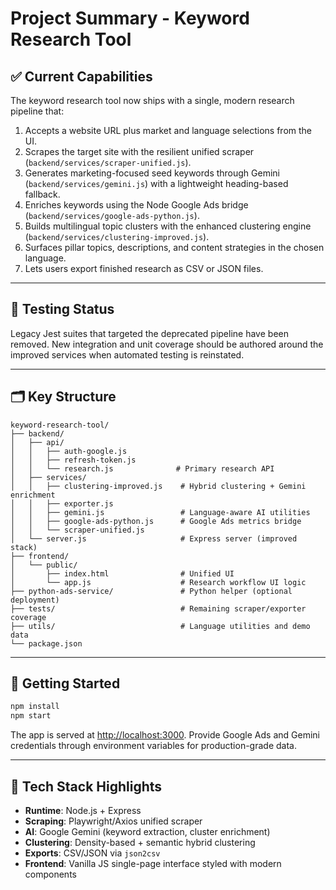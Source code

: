 # Project Summary - Keyword Research Tool

## ✅ Current Capabilities

The keyword research tool now ships with a single, modern research pipeline that:

1. Accepts a website URL plus market and language selections from the UI.
2. Scrapes the target site with the resilient unified scraper (`backend/services/scraper-unified.js`).
3. Generates marketing-focused seed keywords through Gemini (`backend/services/gemini.js`) with a lightweight heading-based fallback.
4. Enriches keywords using the Node Google Ads bridge (`backend/services/google-ads-python.js`).
5. Builds multilingual topic clusters with the enhanced clustering engine (`backend/services/clustering-improved.js`).
6. Surfaces pillar topics, descriptions, and content strategies in the chosen language.
7. Lets users export finished research as CSV or JSON files.

---

## 🧪 Testing Status

Legacy Jest suites that targeted the deprecated pipeline have been removed. New integration and unit coverage should be authored around the improved services when automated testing is reinstated.

---

## 🗂️ Key Structure

```
keyword-research-tool/
├── backend/
│   ├── api/
│   │   ├── auth-google.js
│   │   ├── refresh-token.js
│   │   └── research.js              # Primary research API
│   ├── services/
│   │   ├── clustering-improved.js    # Hybrid clustering + Gemini enrichment
│   │   ├── exporter.js
│   │   ├── gemini.js                 # Language-aware AI utilities
│   │   ├── google-ads-python.js      # Google Ads metrics bridge
│   │   └── scraper-unified.js
│   └── server.js                     # Express server (improved stack)
├── frontend/
│   └── public/
│       ├── index.html                # Unified UI
│       └── app.js                    # Research workflow UI logic
├── python-ads-service/               # Python helper (optional deployment)
├── tests/                            # Remaining scraper/exporter coverage
├── utils/                            # Language utilities and demo data
└── package.json
```

---

## 🚀 Getting Started

```bash
npm install
npm start
```

The app is served at [http://localhost:3000](http://localhost:3000). Provide Google Ads and Gemini credentials through environment variables for production-grade data.

---

## 🔧 Tech Stack Highlights

- **Runtime**: Node.js + Express
- **Scraping**: Playwright/Axios unified scraper
- **AI**: Google Gemini (keyword extraction, cluster enrichment)
- **Clustering**: Density-based + semantic hybrid clustering
- **Exports**: CSV/JSON via `json2csv`
- **Frontend**: Vanilla JS single-page interface styled with modern components
